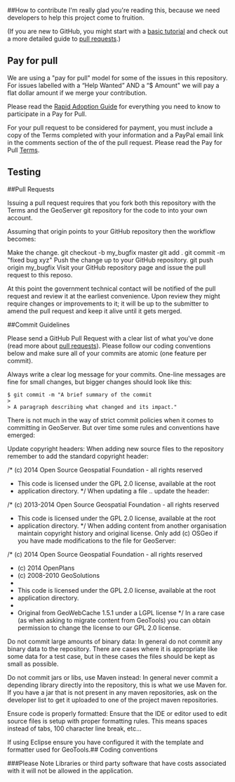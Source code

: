 ##How to contribute
I'm really glad you're reading this, because we need developers to help this project come to fruition.

(If you are new to GitHub, you might start with a [basic tutorial](https://help.github.com/articles/set-up-git) and  check out a more detailed guide to [pull requests](https://help.github.com/articles/using-pull-requests/).)

## Pay for pull
We are using a "pay for pull" model for some of the issues in this repository. For issues labelled with a “Help Wanted” AND a “$ Amount" we will pay a flat dollar amount if we merge your contribution. 

Please read the [Rapid Adoption Guide](https://github.com/BCDevExchange/rapid-adoption/wiki) for everything you need to know to participate in a Pay for Pull.

For your pull request to be considered for payment, you must include a copy of the Terms completed with your information and a PayPal email link in the comments section of the of the pull request. Please read the Pay for Pull [Terms](https://github.com/bcgov/databc-web-map-services/blob/master/TERMS.md). 

## Testing


##Pull Requests

Issuing a pull request requires that you fork both this repository with the Terms and the GeoServer git repository for the code to into your own account.

Assuming that origin points to your GitHub repository then the workflow becomes:

Make the change.
   git checkout -b my_bugfix master
   git add .
   git commit -m "fixed bug xyz"
Push the change up to your GitHub repository.
   git push origin my_bugfix
Visit your GitHub repository page and issue the pull request to this reposo.

At this point the government technical contact  will be notified of the pull request and review it at the earliest convenience. Upon review they might require changes or improvements to it; it will be up to the submitter to amend the pull request and keep it alive until it gets merged.


##Commit Guidelines

Please send a GitHub Pull Request with a clear list of what you've done (read more about [pull requests](http://help.github.com/pull-requests/)). Please follow our coding conventions below and make sure all of your commits are atomic (one feature per commit).

Always write a clear log message for your commits. One-line messages are fine for small changes, but bigger changes should look like this:

    $ git commit -m "A brief summary of the commit
    > 
    > A paragraph describing what changed and its impact."

There is not much in the way of strict commit policies when it comes to committing in GeoServer. But over time some rules and conventions have emerged:

Update copyright headers: When adding new source files to the repository remember to add the standard copyright header:

/* (c) 2014 Open Source Geospatial Foundation - all rights reserved
* This code is licensed under the GPL 2.0 license, available at the root
* application directory.
*/
When updating a file .. update the header:

/* (c) 2013-2014 Open Source Geospatial Foundation - all rights reserved
* This code is licensed under the GPL 2.0 license, available at the root
* application directory.
*/
When adding content from another organisation maintain copyright history and original license. Only add (c) OSGeo if you have made modifications to the file for GeoServer:

/* (c) 2014 Open Source Geospatial Foundation - all rights reserved
* (c) 2014 OpenPlans
* (c) 2008-2010 GeoSolutions
* 
* This code is licensed under the GPL 2.0 license, available at the root
* application directory.
* 
* Original from GeoWebCache 1.5.1 under a LGPL license 
*/
In a rare case (as when asking to migrate content from GeoTools) you can obtain permission to change the license to our GPL 2.0 license.

Do not commit large amounts of binary data: In general do not commit any binary data to the repository. There are cases where it is appropriate like some data for a test case, but in these cases the files should be kept as small as possible.

Do not commit jars or libs, use Maven instead: In general never commit a depending library directly into the repository, this is what we use Maven for. If you have a jar that is not present in any maven repositories, ask on the developer list to get it uploaded to one of the project maven repositories.

Ensure code is properly formatted: Ensure that the IDE or editor used to edit source files is setup with proper formatting rules. This means spaces instead of tabs, 100 character line break, etc...

If using Eclipse ensure you have configured it with the template and formatter used for GeoTools.## Coding conventions

###Please Note
Libraries or third party software that have costs associated with it will not be allowed in the application.
